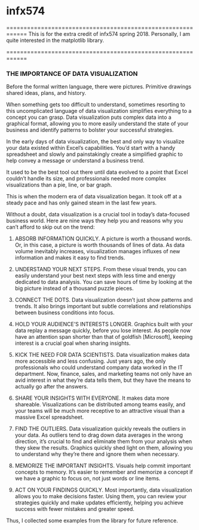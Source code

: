 # infx574

============================================================
This is for the extra credit of infx574 spring 2018.
Personally, I am quite interested in the matplotlib library.

============================================================

### THE IMPORTANCE OF DATA VISUALIZATION

Before the formal written language, there were pictures. Primitive drawings shared ideas, plans, and history.

When something gets too difficult to understand, sometimes resorting to this uncomplicated language of data visualization simplifies everything to a concept you can grasp. Data visualization puts complex data into a graphical format, allowing you to more easily understand the state of your business and identify patterns to bolster your successful strategies.

In the early days of data visualization, the best and only way to visualize your data existed within Excel’s capabilities. You’d start with a handy spreadsheet and slowly and painstakingly create a simplified graphic to help convey a message or understand a business trend.

It used to be the best tool out there until data evolved to a point that Excel couldn’t handle its size, and professionals needed more complex visualizations than a pie, line, or bar graph.

This is when the modern era of data visualization began. It took off at a steady pace and has only gained steam in the last few years.

Without a doubt, data visualization is a crucial tool in today’s data-focused business world. Here are nine ways they help you and reasons why you can’t afford to skip out on the trend:

1. ABSORB INFORMATION QUICKLY.
A picture is worth a thousand words. Or, in this case, a picture is worth thousands of lines of data. As data volume inevitably increases, visualization manages influxes of new information and makes it easy to find trends.

2. UNDERSTAND YOUR NEXT STEPS.
From these visual trends, you can easily understand your best next steps with less time and energy dedicated to data analysis. You can save hours of time by looking at the big picture instead of a thousand puzzle pieces.

3. CONNECT THE DOTS.
Data visualization doesn’t just show patterns and trends. It also brings important but subtle correlations and relationships between business conditions into focus.

4. HOLD YOUR AUDIENCE’S INTERESTS LONGER.
Graphics built with your data replay a message quickly, before you lose interest. As people now have an attention span shorter than that of goldfish [Microsoft], keeping interest is a crucial goal when sharing insights.

5. KICK THE NEED FOR DATA SCIENTISTS.
Data visualization makes data more accessible and less confusing. Just years ago, the only professionals who could understand company data worked in the IT department. Now, finance, sales, and marketing teams not only have an avid interest in what they’re data tells them, but they have the means to actually go after the answers.

6. SHARE YOUR INSIGHTS WITH EVERYONE.
It makes data more shareable. Visualizations can be distributed among teams easily, and your teams will be much more receptive to an attractive visual than a massive Excel spreadsheet.

7. FIND THE OUTLIERS.
Data visualization quickly reveals the outliers in your data. As outliers tend to drag down data averages in the wrong direction, it’s crucial to find and eliminate them from your analysis when they skew the results. Graphics quickly shed light on them, allowing you to understand why they’re there and ignore them when necessary.

8. MEMORIZE THE IMPORTANT INSIGHTS.
Visuals help commit important concepts to memory. It’s easier to remember and memorize a concept if we have a graphic to focus on, not just words or line items.

9. ACT ON YOUR FINDINGS QUICKLY.
Most importantly, data visualization allows you to make decisions faster. Using them, you can review your strategies quickly and make updates efficiently, helping you achieve success with fewer mistakes and greater speed.

Thus, I collected some examples from the library for future reference.

